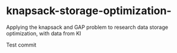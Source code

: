 # knapsack-storage-optimization-
Applying the knapsack and GAP problem to research data storage optimization, with data from KI

Test commit